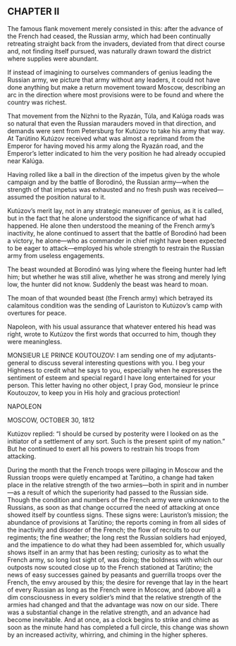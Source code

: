 ## CHAPTER II

The famous flank movement merely consisted in this: after the advance
of the French had ceased, the Russian army, which had been continually
retreating straight back from the invaders, deviated from that direct
course and, not finding itself pursued, was naturally drawn toward the
district where supplies were abundant.

If instead of imagining to ourselves commanders of genius leading the
Russian army, we picture that army without any leaders, it could not
have done anything but make a return movement toward Moscow, describing
an arc in the direction where most provisions were to be found and where
the country was richest.

That movement from the Nízhni to the Ryazán, Túla, and Kalúga roads was
so natural that even the Russian marauders moved in that direction, and
demands were sent from Petersburg for Kutúzov to take his army that
way. At Tarútino Kutúzov received what was almost a reprimand from
the Emperor for having moved his army along the Ryazán road, and the
Emperor’s letter indicated to him the very position he had already
occupied near Kalúga.

Having rolled like a ball in the direction of the impetus given by the
whole campaign and by the battle of Borodinó, the Russian army—when
the strength of that impetus was exhausted and no fresh push was
received—assumed the position natural to it.

Kutúzov’s merit lay, not in any strategic maneuver of genius, as it is
called, but in the fact that he alone understood the significance of
what had happened. He alone then understood the meaning of the French
army’s inactivity, he alone continued to assert that the battle of
Borodinó had been a victory, he alone—who as commander in chief might
have been expected to be eager to attack—employed his whole strength to
restrain the Russian army from useless engagements.

The beast wounded at Borodinó was lying where the fleeing hunter had
left him; but whether he was still alive, whether he was strong and
merely lying low, the hunter did not know. Suddenly the beast was heard
to moan.

The moan of that wounded beast (the French army) which betrayed its
calamitous condition was the sending of Lauriston to Kutúzov’s camp with
overtures for peace.

Napoleon, with his usual assurance that whatever entered his head was
right, wrote to Kutúzov the first words that occurred to him, though
they were meaningless.


MONSIEUR LE PRINCE KOUTOUZOV: I am sending one of my adjutants-general
to discuss several interesting questions with you. I beg your Highness
to credit what he says to you, especially when he expresses the
sentiment of esteem and special regard I have long entertained for your
person. This letter having no other object, I pray God, monsieur le
prince Koutouzov, to keep you in His holy and gracious protection!

NAPOLEON

MOSCOW, OCTOBER 30, 1812


Kutúzov replied: “I should be cursed by posterity were I looked on as
the initiator of a settlement of any sort. Such is the present spirit
of my nation.” But he continued to exert all his powers to restrain his
troops from attacking.

During the month that the French troops were pillaging in Moscow and
the Russian troops were quietly encamped at Tarútino, a change had taken
place in the relative strength of the two armies—both in spirit and in
number—as a result of which the superiority had passed to the Russian
side. Though the condition and numbers of the French army were unknown
to the Russians, as soon as that change occurred the need of attacking
at once showed itself by countless signs. These signs were: Lauriston’s
mission; the abundance of provisions at Tarútino; the reports coming in
from all sides of the inactivity and disorder of the French; the flow of
recruits to our regiments; the fine weather; the long rest the Russian
soldiers had enjoyed, and the impatience to do what they had been
assembled for, which usually shows itself in an army that has been
resting; curiosity as to what the French army, so long lost sight of,
was doing; the boldness with which our outposts now scouted close up to
the French stationed at Tarútino; the news of easy successes gained by
peasants and guerrilla troops over the French, the envy aroused by this;
the desire for revenge that lay in the heart of every Russian as long as
the French were in Moscow, and (above all) a dim consciousness in every
soldier’s mind that the relative strength of the armies had changed and
that the advantage was now on our side. There was a substantial change
in the relative strength, and an advance had become inevitable. And at
once, as a clock begins to strike and chime as soon as the minute hand
has completed a full circle, this change was shown by an increased
activity, whirring, and chiming in the higher spheres.





